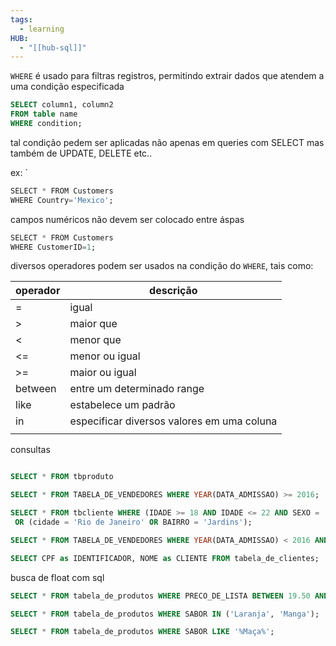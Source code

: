 ```yaml
---
tags:
  - learning
HUB:
  - "[[hub-sql]]"
---
```




`WHERE`  é usado para filtras registros, permitindo extrair dados que atendem a uma condição especificada

```sql
SELECT column1, column2
FROM table name
WHERE condition;
```

tal condição pedem ser aplicadas não apenas em queries com SELECT mas também de UPDATE, DELETE  etc..


ex: `
```sql
SELECT * FROM Customers  
WHERE Country='Mexico';
```
	
campos numéricos não devem ser colocado entre áspas
```sql
SELECT * FROM Customers  
WHERE CustomerID=1;
```

diversos operadores podem ser usados na condição do `WHERE`, tais como:


| operador | descrição                                  |
| -------- | ------------------------------------------ |
| =        | igual                                      |
| >        | maior que                                  |
| <        | menor que                                  |
| <=       | menor ou igual                             |
| >=       | maior ou igual                             |
| between  | entre um determinado range                 |
| like     | estabelece um padrão                       |
| in       | especificar diversos valores em uma coluna |
|          |                                            |



consultas 

```SQL

SELECT * FROM tbproduto
```

```sql
SELECT * FROM TABELA_DE_VENDEDORES WHERE YEAR(DATA_ADMISSAO) >= 2016;
```

```sql
SELECT * FROM tbcliente WHERE (IDADE >= 18 AND IDADE <= 22 AND SEXO = 'M')
 OR (cidade = 'Rio de Janeiro' OR BAIRRO = 'Jardins');
```

```sql
SELECT * FROM TABELA_DE_VENDEDORES WHERE YEAR(DATA_ADMISSAO) < 2016 AND DE_FERIAS = 1;
```


```sql
SELECT CPF as IDENTIFICADOR, NOME as CLIENTE FROM tabela_de_clientes;
```

busca de float com sql 

```sql
SELECT * FROM tabela_de_produtos WHERE PRECO_DE_LISTA BETWEEN 19.50 AND 19.52;
```


```sql
SELECT * FROM tabela_de_produtos WHERE SABOR IN ('Laranja', 'Manga');
```

```sql
SELECT * FROM tabela_de_produtos WHERE SABOR LIKE '%Maça%';
```
